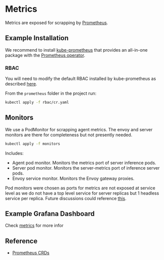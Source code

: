 # Metrics

Metrics are exposed for scrapping by [Prometheus](https://prometheus.io/).

## Example Installation

We recommend to install [kube-prometheus](https://github.com/prometheus-operator/kube-prometheus#installing) that provides an all-in-one package with the [Prometheus operator](https://github.com/prometheus-operator/prometheus-operator).


### RBAC

You will need to modify the default RBAC installed by kube-prometheus as described [here](https://github.com/prometheus-operator/prometheus-operator/blob/main/Documentation/user-guides/getting-started.md#enable-rbac-rules-for-prometheus-pods).

From the `prometheus` folder in the project run:

```bash
kubectl apply -f rbac/cr.yaml
```

## Monitors

We use a PodMonitor for scrapping agent metrics. The envoy and server monitors are there for completeness but not presently needed.

```bash
kubectl apply -f monitors
```

Includes:

 * Agent pod monitor. Monitors the metrics port of server inference pods.
 * Server pod monitor. Monitors the server-metrics port of inference server pods.
 * Envoy service monitor. Monitors the Envoy gateway proxies.

Pod monitors were chosen as ports for metrics are not exposed at service level as we do not have a top level service for server replicas but 1 headless service per replica. Future discussions could reference [this](https://github.com/prometheus-operator/prometheus-operator/issues/3119).

## Example Grafana Dashboard

Check [metrics](../metrics/index.md) for more infor

## Reference

 * [Prometheus CRDs](https://github.com/prometheus-operator/prometheus-operator/blob/main/Documentation/api.md)
